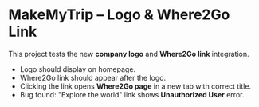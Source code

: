 # MakeMyTrip – Logo & Where2Go Link

This project tests the new **company logo** and **Where2Go link** integration.  
- Logo should display on homepage.  
- Where2Go link should appear after the logo.  
- Clicking the link opens **Where2Go page** in a new tab with correct title.  
- Bug found: "Explore the world" link shows **Unauthorized User** error.

